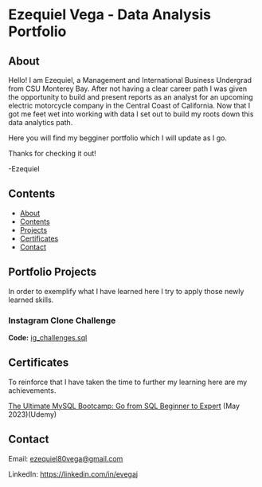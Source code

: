 # Ezequiel Vega - Data Analysis Portfolio

## About

Hello! I am Ezequiel, a Management and International Business Undergrad from CSU Monterey Bay. After not having a clear career path I was given the opportunity to build and present reports as an analyst for an upcoming electric motorcycle company in the Central Coast of California.
Now that I got me feet wet into working with data I set out to build my roots down this data analytics path. 

Here you will find my begginer portfolio which I will update as I go.

Thanks for checking it out!

-Ezequiel 

## Contents
- [About](#about)
- [Contents](#contents)
- [Projects](#projects)
- [Certificates](#certificates)
- [Contact](#contact)

## Portfolio Projects
In order to exemplify what I have learned here I try to apply those newly learned skills.

### Instagram Clone Challenge

**Code:** [ig_challenges.sql](https://github.com/EZ80VEGA/EZ80VEGA/blob/412ea5894fc937fef53b414e7a6792d1419cc9ef/ig_challenges%20.sql)
## Certificates
To reinforce that I have taken the time to further my learning here are my achievements.

[The Ultimate MySQL Bootcamp: Go from SQL Beginner to Expert](https://github.com/EZ80VEGA/data_analysis_portfolio/files/11741473/MySQLCertificate1.pdf) (May 2023)(Udemy)

## Contact
Email: ezequiel80vega@gmail.com

LinkedIn: https://linkedin.com/in/evegaj


